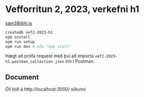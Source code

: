 # Vefforritun 2, 2023, verkefni h1 

sam38@hi.is

```bash
createdb vef2-2023-h1
npm install
npm run setup
npm run dev # eða "npm start"
```

Hægt að prófa request með því að importa `vef2-2023-h1.postman_collection.json` inn í Postman.

## Document

 Öll köll á http://localhost:3000/ síðunni
